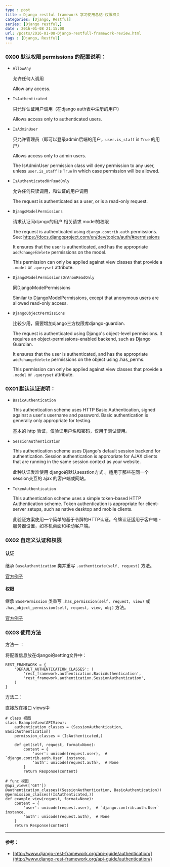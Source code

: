 ```yaml
---
type : post
title : Django restful framework 学习使用总结-权限相关
categories: [Django, Restful] 
series: [Django restful,]
date : 2016-01-08 21:15:00
url: /posts/2016-01-08-Django-restfull-framework-review.html 
tags : [Django, Restful] 
---
```




### 0X00 默认权限 permissions 的配置说明：

- ``AllowAny``
	
	允许任何人调用

    Allow any access.

- ``IsAuthenticated`` 

	只允许认证用户调用（在django auth表中注册的用户）

    Allows access only to authenticated users.

- ``IsAdminUser`` 

	只允许管理员（即可以登录admin后端的用户，`user.is_staff` is `True` 的用户）

    Allows access only to admin users.

    The IsAdminUser permission class will deny permission to any user, unless `user.is_staff` is `True` in which case permission will be allowed.
<!-- more -->
- ``IsAuthenticatedOrReadOnly`` 
	
	允许任何只读调用，和认证的用户调用

    The request is authenticated as a user, or is a read-only request.

- ``DjangoModelPermissions``   

	请求认证同django的用户 相关请求 model的权限

    The request is authenticated using `django.contrib.auth` permissions.
    See: https://docs.djangoproject.com/en/dev/topics/auth/#permissions

    It ensures that the user is authenticated, and has the appropriate
    `add`/`change`/`delete` permissions on the model.

    This permission can only be applied against view classes that
    provide a `.model` or `.queryset` attribute.

- ``DjangoModelPermissionsOrAnonReadOnly`` 

	同DjangoModelPermissions
 
    Similar to DjangoModelPermissions, except that anonymous users are
    allowed read-only access.

- ``DjangoObjectPermissions``

	比较少用，需要增加django三方权限库django-guardian.

    The request is authenticated using Django's object-level permissions.
    It requires an object-permissions-enabled backend, such as Django Guardian.

    It ensures that the user is authenticated, and has the appropriate
    `add`/`change`/`delete` permissions on the object using .has_perms.

    This permission can only be applied against view classes that
    provide a `.model` or `.queryset` attribute.

### 0X01 默认认证说明： 

- `BasicAuthentication`

    This authentication scheme uses HTTP Basic Authentication, signed against a user's username and password. Basic authentication is generally only appropriate for testing.
    
    基本的 http 验证，仅验证用户名和密码，仅用于测试使用。
    
- `SessionAuthentication`

    This authentication scheme uses Django's default session backend for authentication. Session authentication is appropriate for AJAX clients that are running in the same session context as your website.
    
    此种认证发难使用 django的默认sesstion方式 。适用于那些在同一个session交互的 ajax 的客户端或网站。
    
- `TokenAuthentication`

    This authentication scheme uses a simple token-based HTTP Authentication scheme. Token authentication is appropriate for client-server setups, such as native desktop and mobile clients.
    
    此验证方案使用一个简单的基于令牌的HTTP认证。令牌认证适用于客户端 - 服务器设置，如本机桌面和移动客户端。


### 0X02 自定义认证和权限
    
#### 认证

继承 `BaseAuthentication` 类并重写 `.authenticate(self, request)` 方法。

[官方例子](http://www.django-rest-framework.org/api-guide/authentication/#example)

#### 权限 

继承 `BasePermission` 类重写 `.has_permission(self, request, view)` 或 `.has_object_permission(self, request, view, obj)` 方法。

[官方例子](http://www.django-rest-framework.org/api-guide/permissions/#examples)

### 0X03 使用方法

方法一 ：

将配置信息放在django的setting文件中：

    REST_FRAMEWORK = {
        'DEFAULT_AUTHENTICATION_CLASSES': (
            'rest_framework.authentication.BasicAuthentication',
            'rest_framework.authentication.SessionAuthentication',
        )
    }

方法二：

直接放在接口 views中 
    
    # class 视图
    class ExampleView(APIView):
        authentication_classes = (SessionAuthentication, BasicAuthentication)
        permission_classes = (IsAuthenticated,)

        def get(self, request, format=None):
            content = {
                'user': unicode(request.user),  # `django.contrib.auth.User` instance.
                'auth': unicode(request.auth),  # None
            }
            return Response(content)

    # func 视图
    @api_view(['GET'])
    @authentication_classes((SessionAuthentication, BasicAuthentication))
    @permission_classes((IsAuthenticated,))
    def example_view(request, format=None):
        content = {
            'user': unicode(request.user),  # `django.contrib.auth.User` instance.
            'auth': unicode(request.auth),  # None
        }
        return Response(content)



---

#### 参考： 

* [http://www.django-rest-framework.org/api-guide/authentication/](http://www.django-rest-framework.org/api-guide/authentication/)
